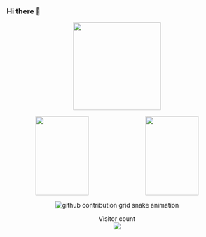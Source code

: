 ### Hi there 👋

<!--
**Niefee/niefee** is a ✨ _special_ ✨ repository because its `README.md` (this file) appears on your GitHub profile.

Here are some ideas to get you started:

- 🔭 I’m currently working on ...
- 🌱 I’m currently learning ...
- 👯 I’m looking to collaborate on ...
- 🤔 I’m looking for help with ...
- 💬 Ask me about ...
- 📫 How to reach me: ...
- 😄 Pronouns: ...
- ⚡ Fun fact: ...
-->

<div align="center">
    <img src="https://s3.us-west-1.wasabisys.com/idbwmedia.com/images/api/limitstodocsascode.svg" height="200"/>
</div>

<p align="center" style="height: 180px;">
    <img style="width:49%;height:100%;" src="https://github-readme-stats.vercel.app/api?username=Niefee&bg_color=30,e96443,904e95&title_color=fff&text_color=fff&show_icons=true&theme=radical" />
    <img style="width:49%;height:100%;" src="https://github-readme-streak-stats.herokuapp.com/?user=Niefee&theme=radical&show_icons=true&border=e4e2e2" />
</p>

<div align="center">
    <picture align="center">
      <source media="(prefers-color-scheme: dark)" srcset="https://raw.githubusercontent.com/Niefee/niefee/output/github-contribution-grid-snake.svg">
      <source media="(prefers-color-scheme: light)" srcset="https://raw.githubusercontent.com/Niefee/niefee/output/github-contribution-grid-snake.svg">
      <img alt="github contribution grid snake animation" src="https://raw.githubusercontent.com/Niefee/niefee/output/github-contribution-grid-snake.svg">
    </picture>
</div>


<p align="center"> 
  <div align="center">Visitor count</div>
  <div align="center">
    <img src="https://profile-counter.glitch.me/Niefee/count.svg"/>
  </div> 
</p>
